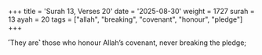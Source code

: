 +++
title = 'Surah 13, Verses 20'
date = '2025-08-30'
weight = 1727
surah = 13
ayah = 20
tags = ["allah", "breaking", "covenant", "honour", "pledge"]
+++

˹They are˺ those who honour Allah’s covenant, never breaking the pledge;